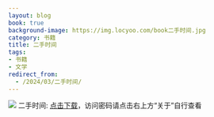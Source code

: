 ```yaml
---
layout: blog
book: true
background-image: https://img.locyoo.com/book二手时间.jpg
category: 书籍
title: 二手时间
tags:
- 书籍
- 文学
redirect_from:
  - /2024/03/二手时间/
---
```

![](https://img.locyoo.com/book二手时间.jpg)
二手时间: <a name = "ref1" href="https://url18.ctfile.com/f/50983618-1350064730-9fb1e2?p=3619">点击下载</a>，访问密码请点击右上方“关于”自行查看